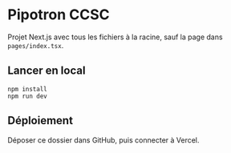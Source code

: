 # Pipotron CCSC

Projet Next.js avec tous les fichiers à la racine, sauf la page dans `pages/index.tsx`.

## Lancer en local

```
npm install
npm run dev
```

## Déploiement

Déposer ce dossier dans GitHub, puis connecter à Vercel.
